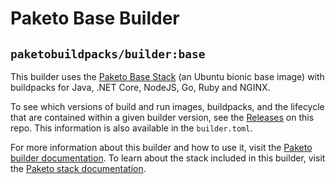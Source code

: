# Paketo Base Builder

## `paketobuildpacks/builder:base`

This builder uses the [Paketo Base Stack](https://github.com/paketo-buildpacks/base-stack-release) (an Ubuntu bionic base image) with buildpacks for Java, .NET
Core, NodeJS, Go, Ruby and NGINX.

To see which versions of build and run images, buildpacks, and the lifecycle
that are contained within a given builder version, see the
[Releases](https://github.com/paketo-buildpacks/base-builder/releases) on this
repo. This information is also available in the `builder.toml`.

For more information about this builder and how to use it, visit the [Paketo
builder documentation](https://paketo.io/docs/builders/).  To learn about the
stack included in this builder, visit the [Paketo stack
documentation](https://paketo.io/docs/stacks/).
